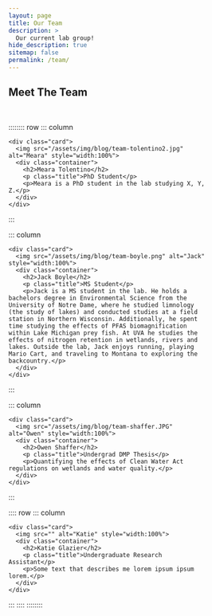 ```yaml
---
layout: page
title: Our Team
description: >
  Our current lab group!
hide_description: true
sitemap: false
permalink: /team/
---
```


<html>

<head>

<meta name="viewport" content="width=device-width, initial-scale=1">

<style>
html {
  box-sizing: border-box;
}

*, *:before, *:after {
  box-sizing: inherit;
}

.column {
  float: left;
  width: 50%;
  margin-bottom: 16px;
  padding: 0 8px;
}

@media screen and (max-width: 650px) {
  .column {
    width: 100%;
    display: block;
  }
}

.card {
  box-shadow: 0 4px 8px 0 rgba(0, 0, 0, 0.2);
  min-height: 600px; /* Set a minimum height for the card */
  max-height: 600px; /* Set a maximum height */
  display: flex;
  flex-direction: column;
  overflow: auto; /* Hide overflow if it exceeds max height */
}

.container {
  padding: 0 16px;
}

.container::after, .row::after {
  content: "";
  clear: both;
  display: table;
}

.title {
  color: grey;
}

.button {
  border: none;
  outline: 0;
  display: inline-block;
  padding: 8px;
  color: white;
  background-color: #000;
  text-align: center;
  cursor: pointer;
  width: 100%;
}

.button:hover {
  background-color: #555;
}
</style>

</head>

<body>

<h2>Meet The Team</h2>

<br>

:::::::: row
::: column
```         
<div class="card">
  <img src="/assets/img/blog/team-tolentino2.jpg" alt="Meara" style="width:100%">
  <div class="container">
    <h2>Meara Tolentino</h2>
    <p class="title">PhD Student</p>
    <p>Meara is a PhD student in the lab studying X, Y, Z.</p>
  </div>
</div>
```
:::

::: column
```         
<div class="card">
  <img src="/assets/img/blog/team-boyle.png" alt="Jack" style="width:100%">
  <div class="container">
    <h2>Jack Boyle</h2>
    <p class="title">MS Student</p>
    <p>Jack is a MS student in the lab. He holds a bachelors degree in Environmental Science from the University of Notre Dame, where he studied limnology (the study of lakes) and conducted studies at a field station in Northern Wisconsin. Additionally, he spent time studying the effects of PFAS biomagnification within Lake Michigan prey fish. At UVA he studies the effects of nitrogen retention in wetlands, rivers and lakes. Outside the lab, Jack enjoys running, playing Mario Cart, and traveling to Montana to exploring the backcountry.</p>
  </div>
</div>
```
:::

::: column
```         
<div class="card">
  <img src="/assets/img/blog/team-shaffer.JPG" alt="Owen" style="width:100%">
  <div class="container">
    <h2>Owen Shaffer</h2>
    <p class="title">Undergrad DMP Thesis</p>
    <p>Quantifying the effects of Clean Water Act regulations on wetlands and water quality.</p>
  </div>
</div>
```
:::

:::: row
::: column
```         
<div class="card">
  <img src="" alt="Katie" style="width:100%">
  <div class="container">
    <h2>Katie Glazier</h2>
    <p class="title">Undergraduate Research Assistant</p>
    <p>Some text that describes me lorem ipsum ipsum lorem.</p>
  </div>
</div>
```
:::
::::
::::::::
